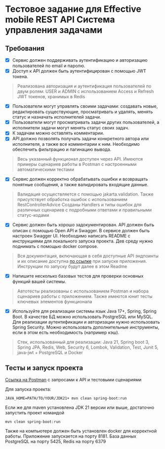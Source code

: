 # Тестовое задание для Effective mobile REST API Система управления задачами
## Требования
- [x] Сервис должен поддерживать аутентификацию и авторизацию пользователей по email и паролю.
- [x] Доступ к API должен быть аутентифицирован с помощью JWT токена.

> Реализована авторизация и аутентификация пользователей по двум ролям: USER и ADMIN с использованием Access и Refresh JWT токенов, хранимых в Redis

- [x] Пользователи могут управлять своими задачами: создавать новые, редактировать существующие, просматривать и удалять, менять статус и назначать исполнителей задачи.
- [x] Пользователи могут просматривать задачи других пользователей, а исполнители задачи могут менять статус своих задач.
- [x] К задачам можно оставлять комментарии.
- [x] API должно позволять получать задачи конкретного автора или исполнителя, а также все комментарии к ним. Необходимо обеспечить фильтрацию и пагинацию вывода.

> Весь указанный функционал доступен через API. Имеются примеры сценариев работы в Postman с настроенными автоматическими тестами
 
- [x] Сервис должен корректно обрабатывать ошибки и возвращать понятные сообщения, а также валидировать входящие данные.

> Валидация осуществляется с помощью jakarta.validation. Также присутствует обработка ошибок с использованием RestControllerAdvice
Созданы Handlers и типы ошибок для различных сценариев с подробными ответами и правильными статус-кодами

- [x] Сервис должен быть хорошо задокументирован. API должен быть описан с помощью Open API и Swagger. В сервисе должен быть настроен Swagger UI. Необходимо написать README с инструкциями для локального запуска проекта. Дев среду нужно поднимать с помощью docker compose.

> Вся документация, включающая в себя доступные API эндпоинты и их описание доступна [по ссылке](http://localhost:8181/swagger-ui/index.html#/) при запуске приложения. Инструкции по запуску будут далее в этом Readme

- [x] Напишите несколько базовых тестов для проверки основных функций вашей системы.

> Автотесты реализованы с использованием Postman и набора сценариев работы с приложением. Также имеются юнит тесты ключевых элементов функционала
- [x] Используйте для реализации системы язык Java 17+, Spring, Spring Boot. В качестве БД можно использовать PostgreSQL или MySQL. Для реализации аутентификации и авторизации нужно использовать Spring Security. Можно использовать дополнительные инструменты, если в этом есть необходимость (например кэш).

> Стек, использованный для реализации: Java 21, Spring boot 3, Spring JPA, Redis, Web, Security 6, Lombok, Validation, Test, Junit 5, java-jwt + PostgreSQL и Docker

## Тесты и запуск проекта
[Ссылка на Postman](https://www.postman.com/interstellar-escape-400559/workspace/management-system-api/overview) с запросами к API и тестовыми сценариями

Для запуска проекта:

`JAVA_HOME=PATH/TO/YOUR/JDK21+ mvn clean spring-boot:run`

Если же для maven установлена JDK 21 версии или выше, достаточно запустить проект командой

`mvn clean spring-boot:run`

Также на компьютере должен быть установлен docker для корректной работы. Приложение запускается на порту 8181. База данных PostgreSQL на порту 5425, Redis на порту 6379
